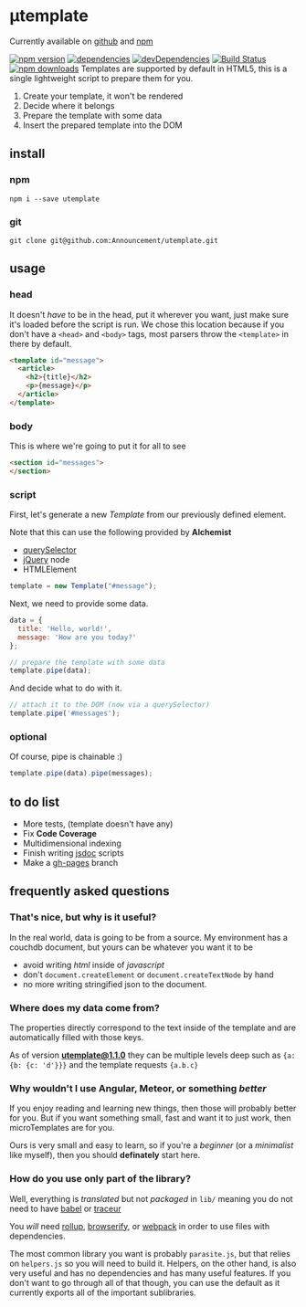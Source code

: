 # µtemplate
Currently available on
[github](https://github.com/Announcement/utemplate)
and
[npm](https://www.npmjs.com/package/utemplate)

[![npm version](https://badge.fury.io/js/utemplate.svg)](https://badge.fury.io/js/utemplate)
[![dependencies](https://david-dm.org/Announcement/utemplate/status.svg)](https://david-dm.org/Announcement/utemplate?view=list)
[![devDependencies](https://david-dm.org/Announcement/utemplate/dev-status.svg)](https://david-dm.org/Announcement/utemplate?type=dev&view=list)
[![Build Status](https://travis-ci.org/Announcement/utemplate.svg?branch=master)](https://travis-ci.org/Announcement/utemplate)
[![npm downloads](https://img.shields.io/npm/dt/express.svg?maxAge=2592000)]()
Templates are supported by default in HTML5, this is a single lightweight script to prepare them for you.

1. Create your template, it won't be rendered
2. Decide where it belongs
3. Prepare the template with some data
4. Insert the prepared template into the DOM

## install

### npm

 `npm i --save utemplate`

### git

`git clone git@github.com:Announcement/utemplate.git`

## usage

### head

It doesn't *have* to be in the head, put it wherever you want, just make sure it's loaded before the script is run.
We chose this location because if you don't have a `<head>` and `<body>` tags, most parsers throw the `<template>` in there by default.

~~~ html
<template id="message">
  <article>
    <h2>{title}</h2>
    <p>{message}</p>
  </article>
</template>
~~~


### body

This is where we're going to put it for all to see

~~~ html
<section id="messages">
</section>
~~~

### script

First, let's generate a new *Template* from our previously defined element.

Note that this can use the following provided by **Alchemist**

- [querySelector](https://developer.mozilla.org/en-US/docs/Web/API/Document/querySelector)
- [jQuery](https://jquery.com/) node
- HTMLElement

~~~ javascript
template = new Template("#message");
~~~

Next, we need to provide some data.
~~~ javascript
data = {
  title: 'Hello, world!',
  message: 'How are you today?'
};

// prepare the template with some data
template.pipe(data);
~~~

And decide what to do with it.
~~~ javascript
// attach it to the DOM (now via a querySelector)
template.pipe('#messages');
~~~

### optional

Of course, pipe is chainable :)

~~~ javascript
template.pipe(data).pipe(messages);
~~~

## to do list

- More tests, (template doesn't have any)
- Fix **Code Coverage**
- Multidimensional indexing
- Finish writing [jsdoc](http://usejsdoc.org/) scripts
- Make a [gh-pages](//github.com/Announcement/utemplate/tree/gh-pages) branch

## frequently asked questions
### That's nice, but why is it useful?

In the real world, data is going to be from a source.
My environment has a couchdb document, but yours can be whatever you want it to be

- avoid writing *html* inside of *javascript*
- don't `document.createElement` or `document.createTextNode` by hand
- no more writing stringified json to the document.


### Where does my data come from?

The properties directly correspond to the text inside of the template and are automatically filled with those keys.

As of version **utemplate@1.1.0** they can be multiple levels deep such as `{a: {b: {c: 'd'}}}` and the template requests `{a.b.c}`

### Why wouldn't I use Angular, Meteor, or something *better*

If you enjoy reading and learning new things, then those will probably better for you. But if you want something small, fast and want it to just work, then microTemplates are for you.

Ours is very small and easy to learn, so if you're a *beginner* (or a *minimalist* like myself), then you should **definately** start here.

### How do you use only part of the library?

Well, everything is *translated* but not *packaged* in `lib/` meaning you do not need to have [babel](https://babeljs.io/) or [traceur](https://github.com/google/traceur-compiler)

You *will* need [rollup](http://rollupjs.org/), [browserify](http://browserify.org/), or [webpack](//webpack.github.io/) in order to use files with dependencies.

The most common library you want is probably `parasite.js`, but that relies on `helpers.js` so you will need to build it. Helpers, on the other hand, is also very useful and has no dependencies and has many useful features. If you don't want to go through all of that though, you can use the default as it currently exports all of the important sublibraries.
